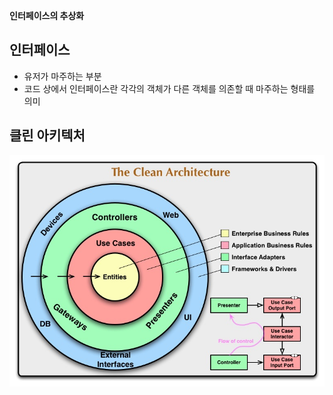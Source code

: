 **인터페이스의 추상화**
## 인터페이스
- 유저가 마주하는 부분
- 코드 상에서 인터페이스란 각각의 객체가 다른 객체를 의존할 때 마주하는 형태를 의미
## 클린 아키텍처
![](Architecture/Clean%20Architecture/iOS%20Clean%20Architecture%20&%20MVVM%20-%20RxSwift%20완전%20정복/Pasted%20image%2020250204225726.png)

